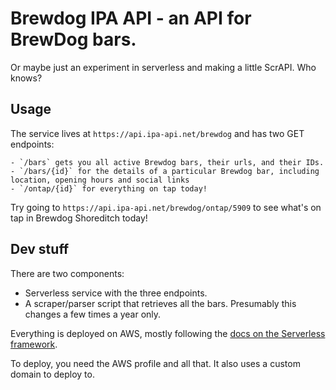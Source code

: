 # Brewdog IPA API - an API for BrewDog bars.

Or maybe just an experiment in serverless and making a little ScrAPI. Who knows?

## Usage

The service lives at `https://api.ipa-api.net/brewdog` and has two GET endpoints:

    - `/bars` gets you all active Brewdog bars, their urls, and their IDs.
    - `/bars/{id}` for the details of a particular Brewdog bar, including location, opening hours and social links
    - `/ontap/{id}` for everything on tap today!

Try going to `https://api.ipa-api.net/brewdog/ontap/5909` to see what's on tap in Brewdog Shoreditch today!

## Dev stuff

There are two components:

- Serverless service with the three endpoints.
- A scraper/parser script that retrieves all the bars. Presumably this changes a few times a year only.

Everything is deployed on AWS, mostly following the [docs on the Serverless framework](https://serverless.com/framework/docs/providers/aws/guide/quick-start/).

To deploy, you need the AWS profile and all that. It also uses a custom domain to deploy to.